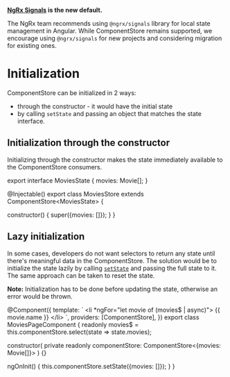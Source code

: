 <div class="alert is-helpful">

**<a href="/guide/signals"><b>NgRx Signals</b></a> is the new default.**

The NgRx team recommends using `@ngrx/signals` library for local state management in Angular.
While ComponentStore remains supported, we encourage using `@ngrx/signals` for new projects and considering migration for existing ones.

</div>

# Initialization

ComponentStore can be initialized in 2 ways:
- through the constructor - it would have the initial state
- by calling `setState` and passing an object that matches the state interface.

## Initialization through the constructor

Initializing through the constructor makes the state immediately available to the ComponentStore consumers.

<code-example header="movies.store.ts">
export interface MoviesState {
  movies: Movie[];
}

@Injectable()
export class MoviesStore extends ComponentStore&lt;MoviesState&gt; {
  
  constructor() {
    super({movies: []});
  }
}
</code-example>

## Lazy initialization

In some cases, developers do not want selectors to return any state until there's meaningful data in the ComponentStore. The solution
would be to initialize the state lazily by calling [`setState`](guide/component-store/write#setstate-method) and passing the full state to it. The same approach can be taken to reset the state.

<div class="alert is-important">

**Note:** Initialization has to be done before updating the state, otherwise an error would be thrown.

</div>

<code-example header="movies-page.component.ts">
@Component({
  template: `
    &lt;li *ngFor="let movie of (movies$ | async)"&gt;
      {{ movie.name }}
    &lt;/li&gt;
  `,
  providers: [ComponentStore],
})
export class MoviesPageComponent {
  readonly movies$ = this.componentStore.select(state => state.movies);

  constructor(
    private readonly componentStore: ComponentStore&lt;{movies: Movie[]}&gt;
  ) {}

  ngOnInit() {
    this.componentStore.setState({movies: []});
  }
}
</code-example>
